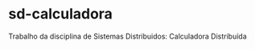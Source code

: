 sd-calculadora
==============

Trabalho da disciplina de Sistemas Distribuidos: Calculadora Distribuída
